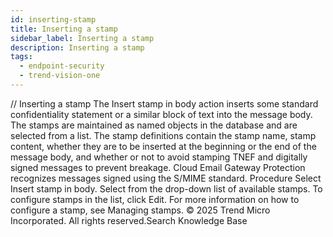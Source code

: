 ```yaml
---
id: inserting-stamp
title: Inserting a stamp
sidebar_label: Inserting a stamp
description: Inserting a stamp
tags:
  - endpoint-security
  - trend-vision-one
---
```


/*<![CDATA[*/ $('#title').html($('meta[name=map-description]').attr('content')); /*]]>*/ Inserting a stamp The Insert stamp in body action inserts some standard confidentiality statement or a similar block of text into the message body. The stamps are maintained as named objects in the database and are selected from a list. The stamp definitions contain the stamp name, stamp content, whether they are to be inserted at the beginning or the end of the message body, and whether or not to avoid stamping TNEF and digitally signed messages to prevent breakage. Cloud Email Gateway Protection recognizes messages signed using the S/MIME standard. Procedure Select Insert stamp in body. Select from the drop-down list of available stamps. To configure stamps in the list, click Edit. For more information on how to configure a stamp, see Managing stamps. © 2025 Trend Micro Incorporated. All rights reserved.Search Knowledge Base